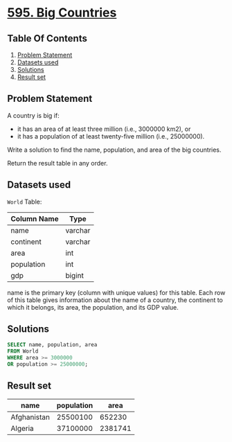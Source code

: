# [595. Big Countries](https://leetcode.com/problems/big-countries/description/)

## Table Of Contents
1. [Problem Statement]()
2. [Datasets used]()
3. [Solutions]()
4. [Result set]()

## Problem Statement

A country is big if:

- it has an area of at least three million (i.e., 3000000 km2), or
- it has a population of at least twenty-five million (i.e., 25000000).

Write a solution to find the name, population, and area of the big countries.

Return the result table in any order.

## Datasets used

```World``` Table:

| Column Name | Type    |
| ----------- | ------- |
| name        | varchar |
| continent   | varchar |
| area        | int     |
| population  | int     |
| gdp         | bigint  |

name is the primary key (column with unique values) for this table.
Each row of this table gives information about the name of a country, the continent to which it belongs, its area, the population, and its GDP value.

## Solutions

```sql
SELECT name, population, area
FROM World
WHERE area >= 3000000
OR population >= 25000000;
```

## Result set

| name        | population | area    |
| ----------- | ---------- | ------- |
| Afghanistan | 25500100   | 652230  |
| Algeria     | 37100000   | 2381741 |